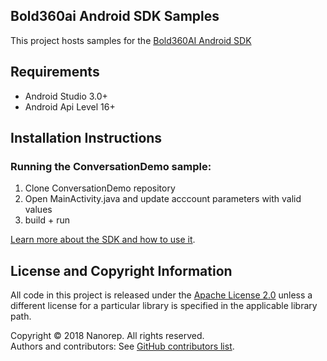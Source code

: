 ## Bold360ai Android SDK Samples

This project hosts samples for the [Bold360AI Android SDK](https://github.com/nanorepsdk/Bold360ai-Android-SDK)

## Requirements

* Android Studio 3.0+
* Android Api Level 16+

## Installation Instructions

### Running the ConversationDemo sample:
1. Clone ConversationDemo repository
2. Open MainActivity.java and update acccount parameters with valid values
3. build + run

[Learn more about the SDK and how to use it](https://github.com/bold360ai/bold360ai_android_sdk/wiki/HowToUseSDK).

## License and Copyright Information
All code in this project is released under the [Apache License 2.0](http://www.apache.org/licenses/) unless a different license for a particular library is specified in the applicable library path.   

Copyright © 2018 Nanorep. All rights reserved.   
Authors and contributors: See [GitHub contributors list](https://github.com/nanorepsdk/NRSDK-Samples/graphs/contributors).
